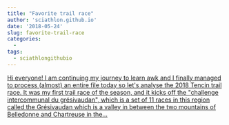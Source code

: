 ```yaml
---
title: "Favorite trail race"
author: 'sciathlon.github.io'
date: '2018-05-24'
slug: favorite-trail-race
categories:
  - 
tags:
  - sciathlongithubio
---
```


[Hi everyone! I am continuing my journey to learn awk and I finally managed to process (almost) an entire file today so let's analyse the 2018 Tencin trail race. It was my first trail race of the season, and it kicks off the "challenge intercommunal du grésivaudan", which is a set of 11 races in this region called the Grésivaudan which is a valley in between the two mountains of Belledonne and Chartreuse in the...<click to read more>](https://Sciathlon.github.io/post/tencin_15k_analysis/)


